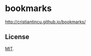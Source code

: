 bookmarks
===============================================================================

http://cristiantincu.github.io/bookmarks/


License
-------------------------------------------------------------------------------

[MIT](https://github.com/CristianTincu/bookmarks/blob/gh-pages/LICENSE.md).

